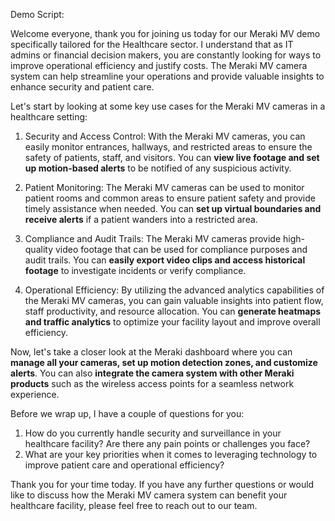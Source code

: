 Demo Script:

Welcome everyone, thank you for joining us today for our Meraki MV demo specifically tailored for the Healthcare sector. I understand that as IT admins or financial decision makers, you are constantly looking for ways to improve operational efficiency and justify costs. The Meraki MV camera system can help streamline your operations and provide valuable insights to enhance security and patient care.

Let's start by looking at some key use cases for the Meraki MV cameras in a healthcare setting:

1. Security and Access Control: With the Meraki MV cameras, you can easily monitor entrances, hallways, and restricted areas to ensure the safety of patients, staff, and visitors. You can **view live footage and set up motion-based alerts** to be notified of any suspicious activity.

2. Patient Monitoring: The Meraki MV cameras can be used to monitor patient rooms and common areas to ensure patient safety and provide timely assistance when needed. You can **set up virtual boundaries and receive alerts** if a patient wanders into a restricted area.

3. Compliance and Audit Trails: The Meraki MV cameras provide high-quality video footage that can be used for compliance purposes and audit trails. You can **easily export video clips and access historical footage** to investigate incidents or verify compliance.

4. Operational Efficiency: By utilizing the advanced analytics capabilities of the Meraki MV cameras, you can gain valuable insights into patient flow, staff productivity, and resource allocation. You can **generate heatmaps and traffic analytics** to optimize your facility layout and improve overall efficiency.

Now, let's take a closer look at the Meraki dashboard where you can **manage all your cameras, set up motion detection zones, and customize alerts**. You can also **integrate the camera system with other Meraki products** such as the wireless access points for a seamless network experience.

Before we wrap up, I have a couple of questions for you:

1. How do you currently handle security and surveillance in your healthcare facility? Are there any pain points or challenges you face?
2. What are your key priorities when it comes to leveraging technology to improve patient care and operational efficiency?

Thank you for your time today. If you have any further questions or would like to discuss how the Meraki MV camera system can benefit your healthcare facility, please feel free to reach out to our team.